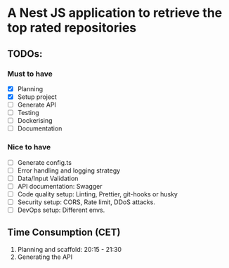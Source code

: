 # A Nest JS application to retrieve the top rated repositories

## TODOs:
### Must to have
- [x] Planning
- [x] Setup project
- [ ] Generate API
- [ ] Testing
- [ ] Dockerising
- [ ] Documentation

### Nice to have
- [ ] Generate config.ts
- [ ] Error handling and logging strategy
- [ ] Data/Input Validation
- [ ] API documentation: Swagger
- [ ] Code quality setup: Linting, Prettier, git-hooks or husky
- [ ] Security setup: CORS, Rate limit, DDoS attacks.
- [ ] DevOps setup: Different envs.

## Time Consumption (CET)
1. Planning and scaffold: 20:15 - 21:30 
2. Generating the API